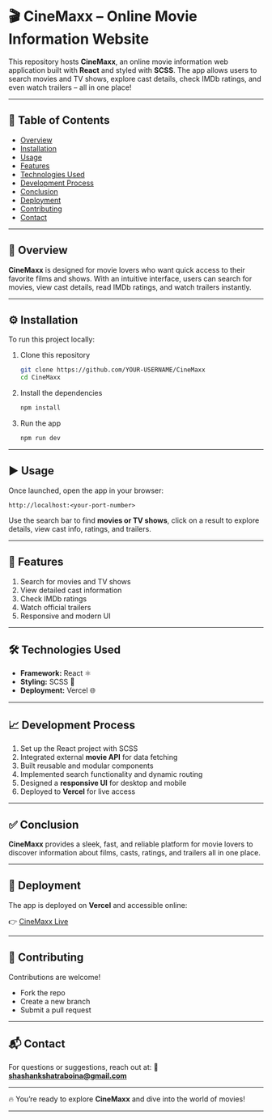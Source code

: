 # 🎬 CineMaxx – Online Movie Information Website

This repository hosts **CineMaxx**, an online movie information web application built with **React** and styled with **SCSS**. The app allows users to search movies and TV shows, explore cast details, check IMDb ratings, and even watch trailers – all in one place!

---

## 📑 Table of Contents

* [Overview](#overview)
* [Installation](#installation)
* [Usage](#usage)
* [Features](#features)
* [Technologies Used](#technologies-used)
* [Development Process](#development-process)
* [Conclusion](#conclusion)
* [Deployment](#deployment)
* [Contributing](#contributing)
* [Contact](#contact)

---

## 🔎 Overview

**CineMaxx** is designed for movie lovers who want quick access to their favorite films and shows. With an intuitive interface, users can search for movies, view cast details, read IMDb ratings, and watch trailers instantly.

---

## ⚙️ Installation

To run this project locally:

1. Clone this repository

   ```bash
   git clone https://github.com/YOUR-USERNAME/CineMaxx
   cd CineMaxx
   ```

2. Install the dependencies

   ```bash
   npm install
   ```

3. Run the app

   ```bash
   npm run dev
   ```

---

## ▶️ Usage

Once launched, open the app in your browser:

```text
http://localhost:<your-port-number>
```

Use the search bar to find **movies or TV shows**, click on a result to explore details, view cast info, ratings, and trailers.

---

## 🚀 Features

1. Search for movies and TV shows
2. View detailed cast information
3. Check IMDb ratings
4. Watch official trailers
5. Responsive and modern UI

---

## 🛠 Technologies Used

* **Framework:** React ⚛️
* **Styling:** SCSS 🎨
* **Deployment:** Vercel 🌐

---

## 📈 Development Process

1. Set up the React project with SCSS
2. Integrated external **movie API** for data fetching
3. Built reusable and modular components
4. Implemented search functionality and dynamic routing
5. Designed a **responsive UI** for desktop and mobile
6. Deployed to **Vercel** for live access

---

## ✅ Conclusion

**CineMaxx** provides a sleek, fast, and reliable platform for movie lovers to discover information about films, casts, ratings, and trailers all in one place.

---

## 🚀 Deployment

The app is deployed on **Vercel** and accessible online:

👉 [CineMaxx Live](https://cine-maxx-shashank.vercel.app/)

---

## 🤝 Contributing

Contributions are welcome!

* Fork the repo
* Create a new branch
* Submit a pull request

---

## 📬 Contact

For questions or suggestions, reach out at:
📧 **shashankshatraboina@gmail.com**

---

🔥 You’re ready to explore **CineMaxx** and dive into the world of movies!

---

